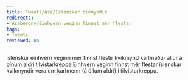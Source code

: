 ```yaml
---
title: Tweets/Ása/Íslenskar bíómyndir
redirects:
- Asabergny/Einhvern veginn finnst mér flestar
tags:
- Tweets
reviewed: no
---
```

<vocabulary>
íslenskur
einhvern veginn
mér finnst
flestir
kvikmynd
karlmaður
allur
á þínum aldri
tilvistarkreppa
</vocabulary>
<Tweet
data-translate="true"audio="jSiQ.mp3"
id="820406445355204614"
date="1484435113000"
favorites="15"
user_name="107 stjórinn"
handle="asabergny"
user_picture="Tweet-asabergny-jkfrbo.jpg"
verified=""
>Einhvern veginn finnst mér flestar íslenskar kvikmyndir vera um karlmenn (á öllum aldri) í tilvistarkreppu.</Tweet>
